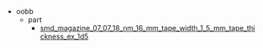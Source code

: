 * oobb
  * part
    * [smd_magazine_07_07_18_nm_16_mm_tape_width_1_5_mm_tape_thickness_ex_1d5](oobb/part/smd_magazine_07_07_18_nm_16_mm_tape_width_1_5_mm_tape_thickness_ex_1d5)
